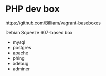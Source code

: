 # PHP dev box

https://github.com/Billiam/vagrant-baseboxes

Debian Squeeze 607-based box

 * mysql
 * postgres
 * apache
 * phing
 * xdebug
 * adminer